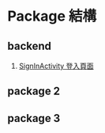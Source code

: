 # Package 結構

## backend
1. [SignInActivity 登入頁面](https://github.com/Alexandro-0/Alexandro-Project/blob/master/SignInActivity%20%E7%99%BB%E5%85%A5%E8%A8%BB%E5%86%8A%E9%A0%81%E9%9D%A2.md)

## package 2

## package 3
